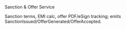 Sanction & Offer Service

Sanction terms, EMI calc, offer PDF/eSign tracking; emits SanctionIssued/OfferGenerated/OfferAccepted.

